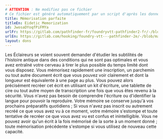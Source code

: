 ```yaml
---
# ATTENTION : Ne modifiez pas ce fichier
# Ce fichier est généré automatiquement par un script d'après les données du module Foundry VTT officiel et de sa traduction
title: Mémorisation parfaite
titleEn: Eidetic Memorization
id: JwosaDYoqfPiFMYa
urlFr: https://gitlab.com/pathfinder-fr/foundryvtt-pathfinder2-fr/-/blob/master/data/feats/JwosaDYoqfPiFMYa.htm
urlEn: https://gitlab.com/hooking/foundry-vtt---pathfinder-2e/-/blob/master/packs/data/feats.db/eidetic-memorization.json
layout: dons
---
```

Les Éclaireurs se voient souvent demander d'étudier les subtilités de l'histoire antique dans des conditions qui ne sont pas optimales et vous avez entraîné votre cerveau à tirer le plus possible du temps limité dont vous disposez. Vous mémorisez rapidement une inscription, un parchemin ou tout  autre document écrit que vous pouvez voir clairement et dont la longueur est équivalente à une page au plus. Vous pouvez alors précisément recréer cet écrit en utilisant un kit d'écriture, une tablette de cire ou tout autre moyen de transcription une fois que vous êtes revenu à la sécurité. Vous n'avez pas besoin de comprendre l'écriture ou d'identifier la langue pour pouvoir la reproduire. Votre mémoire se conserve jusqu'à vos prochains préparatifs quotidiens ; Si vous n'avez pas inscrit ou autrement recréé ce que vous avez vu à ce moment, votre mémoire s'estompe et toute tentative de recréer ce que vous avez vu est confus et inintelligible. Vous ne pouvez avoir qu'un écrit à la fois mémorisé de la sorte à un moment donné ; toute mémorisation précédente s'estompe si vous utilisez de nouveau cette capacité.
